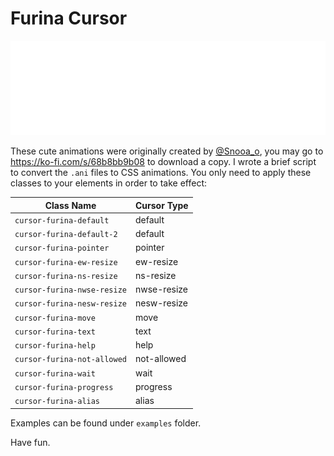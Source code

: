# Furina Cursor

<img src="demo.svg" wdth="500" />

These cute animations were originally created by [@Snooa_o](https://x.com/Snooa_o), you may go to <https://ko-fi.com/s/68b8bb9b08> to download a copy. I wrote a brief script to convert the `.ani` files to CSS animations. You only need to apply these classes to your elements in order to take effect:

| Class Name                  | Cursor Type |
| --------------------------- | ----------- |
| `cursor-furina-default`     | default     |
| `cursor-furina-default-2`   | default     |
| `cursor-furina-pointer`     | pointer     |
| `cursor-furina-ew-resize`   | ew-resize   |
| `cursor-furina-ns-resize`   | ns-resize   |
| `cursor-furina-nwse-resize` | nwse-resize |
| `cursor-furina-nesw-resize` | nesw-resize |
| `cursor-furina-move`        | move        |
| `cursor-furina-text`        | text        |
| `cursor-furina-help`        | help        |
| `cursor-furina-not-allowed` | not-allowed |
| `cursor-furina-wait`        | wait        |
| `cursor-furina-progress`    | progress    |
| `cursor-furina-alias`       | alias       |

Examples can be found under `examples` folder.

Have fun.

